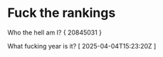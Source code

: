 # Fuck the rankings

Who the hell am I?
{ 20845031 }

What fucking year is it?
[ 2025-04-04T15:23:20Z ]

